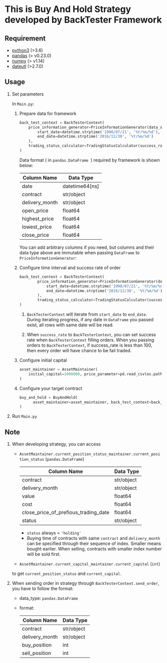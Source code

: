 # This is Buy And Hold Strategy developed by BackTester Framework #

## Requirement ##

* [python3](https://www.python.org/) (>3.6)
* [pandas](https://pandas.pydata.org/) (> v0.23.0)
* [numpy](http://www.numpy.org/) (> v1.14)
* [dateutl](http://dateutil.readthedocs.io/en/stable/) (>2.7.0)

## Usage ##

1. Set parameters

   In `Main.py`:

   1. Prepare data for framework

      ```python
      back_test_context = BackTesterContext(
          price_information_generator=PriceInformationGenerator(data_source).generate_price_information(
              start_date=datetime.strptime('1998/07/21', '%Y/%m/%d'),
              end_date=datetime.strptime('2016/12/30', '%Y/%m/%d')
          ),
          trading_status_calculator=TradingStatusCalculator(success_rate=100)
      )
      ```
       Data format ( in `pandas.DataFrame `) required by framework is shown below:

       | Column Name | Data Type |
       |-----------------|-------------|
       | date | datetime64[ns] |
       | contract | str/object |
       | delivery_month | str/object |
       | open_price | float64 |
       | highest_price | float64 |
       | lowest_price | float64 |
       | close_price | float64 |

       You can add arbitrary columns if you need, but columns and their data type above are immutable when passing `DataFrame` to `PriceInformationGenerator`:

   2. Configure time interval and success rate of order

      ```python
      back_test_context = BackTesterContext(
              price_information_generator=PriceInformationGenerator(data_source).generate_price_information(
                  start_date=datetime.strptime('1998/07/21', '%Y/%m/%d'),
                  end_date=datetime.strptime('2016/12/30', '%Y/%m/%d')
              ),
              trading_status_calculator=TradingStatusCalculator(success_rate=100)
      )
      ```

       1. `BackTesterContext` will iterate from  `start_date` to `end_date`. During iterating progress, if any date in `DataFrame` you passed exist, all rows with same date will be read.

       2. When `success_rate` to `BackTesterContext`, you can set success rate when `BackTesterContext` filling orders. When you passing orders to `BackTesterContext`, if success_rate is less than 100, then every order will have chance to be fail traded.

   3. Configure initial capital

      ```python
      asset_maintainer = AssetMaintainer(
          initial_capital=1000000, price_parameter=pd.read_csv(os.path.join('Source', 'price_parameter.csv'))
      )
      ```

   4. Configure your target contract

      ```python
      buy_and_hold = BuyAndHold(
            asset_maintainer=asset_maintainer, back_test_context=back_test_context, target_contract='TX'
      )
      ```

2. Run `Main.py`

## Note ##

1. When developing strategy, you can access

   * `AssetMaintainer.current_position_status_maintainer.current_position_status` (`pandas.DataFrame`)

     | Column Name | Data Type |
     |-----------------|-------------|
     | contract | str/object |
     | delivery_month | str/object
     | value | float64 |
     | cost | float64 |
     | close_price_of_prefious_trading_date | float64 |
     | status | str/object |

     * `status` always = `'holding'`
     * Buying time of contracts with same `contract` and `delivery_month` can be specified through their sequence of index. Smaller means bought earlier. When selling, contracts with smaller index number will be sold first.

   * `AssetMaintainer.current_capital_maintainer.current_capital` (`int`)

   to get `current_position_status` and `current_capital`.

2. When sending order in strategy through `BackTesterContext.send_order`, you have to follow the format:

    * data_type: `pandas.DataFrame`

    * format:

      | Column Name | Data Type |
      |-----------------|-------------|
      | contract | str/object |
      | delivery_month | str/object |
      | buy_position | int |
      | sell_position | int |
